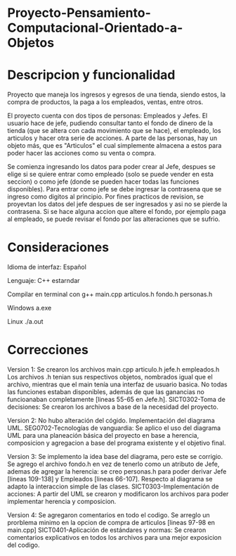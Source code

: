 # Proyecto-Pensamiento-Computacional-Orientado-a-Objetos

# Descripcion y funcionalidad

Proyecto que maneja los ingresos y egresos de una tienda, siendo estos, la compra de productos, la paga a los empleados, ventas, entre otros.

El proyecto cuenta con dos tipos de personas: Empleados y Jefes. El usuario hace de jefe, pudiendo consultar tanto el fondo de dinero de la tienda (que se altera con cada movimiento que se hace), el empleado, los articulos y hacer otra serie de acciones.
A parte de las personas, hay un objeto más, que es "Articulos" el cual simplemente almacena a estos para poder hacer las acciones como su venta o compra.

Se comienza ingresando los datos para poder crear al Jefe, despues se elige si se quiere entrar como empleado (solo se puede vender en esta seccion) o como jefe (donde se pueden hacer todas las funciones disponibles). Para entrar como jefe se debe ingresar la contrasena que se ingreso como digitos al principio. Por fines practicos de revision, se proyevtan los datos del jefe despues de ser ingresados y asi no se pierde la contrasena. Si se hace alguna accion que altere el fondo, por ejemplo paga al empleado, se puede revisar el fondo por las alteraciones que se sufrio.

# Consideraciones

Idioma de interfaz: Español

Lenguaje: C++ estarndar

Compilar en terminal con g++ main.cpp articulos.h fondo.h personas.h

Windows a.exe

Linux ./a.out

# Correcciones

Version 1: Se crearon los archivos main.cpp articulo.h jefe.h empleados.h Los archivos .h tenian sus respectivos objetos, nombrados igual que el archivo, mientras que el main tenía una interfaz de usuario basica. No todas las funciones estaban disponibles, además de que las ganancias no funcioanaban completamente [lineas 55-65 en Jefe.h].
SICT0302-Toma de decisiones: Se crearon los archivos a base de la necesidad del proyecto.

Version 2: No hubo alteración del cógido. Implementación del diagrama UML.
SEG0702-Tecnologías de vanguardia: Se aplico el uso del diagrama UML para una planeación básica del proyecto en base a herencia, composicion y agregacion a base del programa existente y el objetivo final.

Version 3: Se implemento la idea base del diagrama, pero este se corrigio. Se agrego el archivo fondo.h en vez de tenerlo como un atributo de Jefe, ademas de agregar la herencia: se creo personas.h para poder derivar Jefe [lineas 109-138] y Empleados [lineas 66-107]. Respecto al diagrama se adapto la interaccion simple de las clases.
SICT0303-Implementación de acciones: A partir del UML se crearon y modificaron los archivos para poder implementar herencia y composicion.

Version 4: Se agregaron comentarios en todo el codigo. Se arreglo un prorblema minimo en la opcion de compra de articulos [lineas 97-98 en main.cpp]
SICT0401-Aplicación de estándares y normas: Se crearon comentarios explicativos en todos los archivos para una mejor exposicion del codigo.
